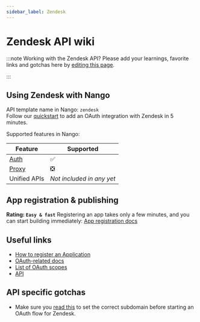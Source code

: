 ```yaml
---
sidebar_label: Zendesk
---
```


# Zendesk API wiki

:::note Working with the Zendesk API?
Please add your learnings, favorite links and gotchas here by [editing this page](https://github.com/nangohq/nango/tree/master/docs/docs/providers/zendesk.md).

:::

## Using Zendesk with Nango

API template name in Nango: `zendesk`  
Follow our [quickstart](../quickstart.md) to add an OAuth integration with Zendesk in 5 minutes.

Supported features in Nango:

| Feature                            | Supported                 |
| ---------------------------------- | ------------------------- |
| [Auth](/nango-auth/core-concepts)  | ✅                        |
| [Proxy](/nango-unified-apis/proxy) | ❎                        |
| Unified APIs                       | _Not included in any yet_ |



## App registration & publishing

**Rating: `Easy & fast`**
Registering an app takes only a few minutes, and you can start building immediately: [App registration docs](https://app.futuresimple.com/settings/oauth/apps)



## Useful links

- [How to register an Application](https://developer.zendesk.com/api-reference/sales-crm/authentication/introduction/#application-registration)
- [OAuth-related docs](https://developer.zendesk.com/api-reference/sales-crm/authentication/introduction/)
- [List of OAuth scopes](https://developer.zendesk.com/api-reference/sales-crm/authentication/introduction/#scopes)
- [API](https://developer.zendesk.com/api-reference/sales-crm/authentication/introduction/#scopes:~:text=Reference-,SYNC%20API,-Introduction)


## API specific gotchas
- Make sure you [read this](../nango-auth/frontend-sdk.md#connection-config) to set the correct subdomain before starting an OAuth flow for Zendesk.
